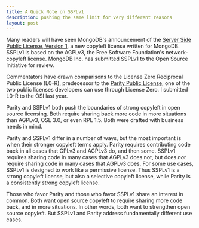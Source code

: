 ```yaml
---
title: A Quick Note on SSPLv1
description: pushing the same limit for very different reasons
layout: post
---
```


Many readers will have seen MongoDB's announcement of the [Server Side Public License, Version 1](https://www.mongodb.com/licensing/server-side-public-license), a new copyleft license written for MongoDB.  SSPLv1 is based on the AGPLv3, the Free Software Foundation's network-copyleft license.  MongoDB Inc. has submitted SSPLv1 to the Open Source Initiative for review.

Commentators have drawn comparisons to the License Zero Reciprocal Public License (L0-R), predecessor to the [Parity Public License](https://licensezero.com/licenses/parity), one of the two public licenses developers can use through License Zero.  I submitted L0-R to the OSI last year.

Parity and SSPLv1 both push the boundaries of strong copyleft in open source licensing.  Both require sharing back more code in more situations than AGPLv3, OSL 3.0, or even RPL 1.5.  Both were drafted with business needs in mind.

Parity and SSPLv1 differ in a number of ways, but the most important is when their stronger copyleft terms apply.  Parity requires contributing code back in all cases that GPLv3 and AGPLv3 do, and then some.  SSPLv1 requires sharing code in many cases that AGPLv3 does not, but does _not_ require sharing code in many cases that AGPLv3 does.    For some use cases, SSPLv1 is designed to work like a permissive license.  Thus SSPLv1 is a strong copyleft license, but also a selective copyleft license, while Parity is a consistently strong copyleft license.

Those who favor Parity and those who favor SSPLv1 share an interest in common.  Both want open source copyleft to require sharing more code back, and in more situations.  In other words, both want to strengthen open source copyleft.  But SSPLv1 and Parity address fundamentally different use cases.
